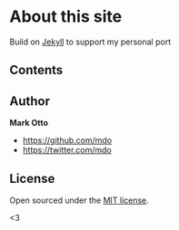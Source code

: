 # About this site

Build on [Jekyll](http://jekyllrb.com) to support my personal port



## Contents





## Author

**Mark Otto**
- <https://github.com/mdo>
- <https://twitter.com/mdo>


## License

Open sourced under the [MIT license](LICENSE.md).

<3
